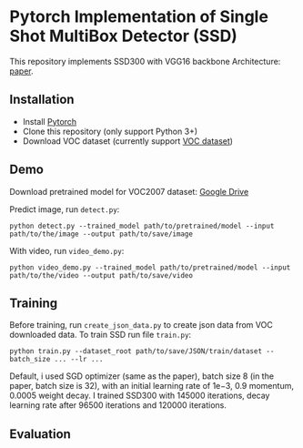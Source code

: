 # Pytorch Implementation of Single Shot MultiBox Detector (SSD)

This repository implements SSD300 with VGG16 backbone Architecture: [paper](https://arxiv.org/abs/1512.02325).

## Installation

* Install [Pytorch](https://pytorch.org/)
* Clone this repository (only support Python 3+)
* Download VOC dataset (currently support [VOC dataset](http://host.robots.ox.ac.uk/pascal/VOC/))

## Demo
Download pretrained model for VOC2007 dataset: [Google Drive](https://drive.google.com/file/d/1-4-k0vQD5nc_oU07J3jjVtek7R_UdPVk/view?usp=sharing)

Predict image, run `detect.py`:
```
python detect.py --trained_model path/to/pretrained/model --input path/to/the/image --output path/to/save/image
```

With video, run `video_demo.py`:
```
python video_demo.py --trained_model path/to/pretrained/model --input path/to/the/video --output path/to/save/video
```

## Training
Before training, run `create_json_data.py` to create json data from VOC downloaded data.
To train SSD run file `train.py`:
```
python train.py --dataset_root path/to/save/JSON/train/dataset --batch_size ... --lr ...
```
Default, i used SGD optimizer (same as the paper), batch size 8 (in the paper, batch size is 32), with an initial learning rate of 1e−3, 0.9 momentum, 0.0005 weight decay. I trained SSD300 with 145000 iterations, decay learning rate after 96500 iterations and 120000 iterations. 

## Evaluation

